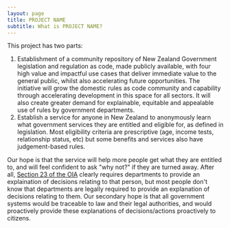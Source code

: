 ```yaml
---
layout: page
title: PROJECT NAME
subtitle: What is PROJECT NAME?
---
```


This project has two parts:

1. Establishment of a community repository of New Zealand Government legislation and regulation as code, made publicly available, with four high value and impactful use cases that deliver immediate value to the general public, whilst also accelerating future opportunities. The initiative will grow the domestic rules as code community and capability through accelerating development in this space for all sectors. It will also create greater demand for explainable, equitable and appealable use of rules by government departments. 
2. Establish a service for anyone in New Zealand to anonymously learn what government services they are entitled and eligible for, as defined in legislation. Most eligibility criteria are prescriptive (age, income tests, relationship status, etc) but some benefits and services also have judgement-based rules. 

Our hope is that the service will help more people get what they are entitled to, and will feel confident to ask "why not?" if they are turned away. After all, [Section 23 of the OIA](https://www.legislation.govt.nz/act/public/1982/0156/latest/DLM65628.html) clearly requires departments to provide an explaination of decisions relating to that person, but most people don't know that departments are legally required to provide an explanation of decisions relating to them. Our secondary hope is that all government systems would be traceable to law and their legal authorities, and would proactively provide these explanations of decisions/actions proactively to citizens.
